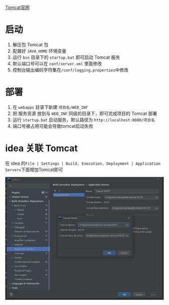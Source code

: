 [Tomcat官网](https://tomcat.apache.org "Tomcat")

# 启动

1. 解压包 Tomcat 包
2. 配置好 `JAVA_HOME` 环境变量
3. 运行 `bin` 目录下的 `startup.bat` 即可启动 Tomcat 服务
4. 默认端口号可以在 `conf/server.xml` 里面修改
5. 控制台输出编码字符集在`/conf/logging.properties`中修改



# 部署

1. 在 `webapps` 目录下新建 `项目名/WEB_INF`
2. 把 服务资源 放到与 `WEB_INF` 同级的目录下，即可完成项目的 Tomcat 部署
3. 运行 `startup.bat` 启动服务，默认路径为 `http://localhost:8080/项目名`
4. 端口号被占用可能会导致tomcat启动失败



# idea 关联 Tomcat

在 idea 的`File | Settings | Build, Execution, Deployment | Application Servers`下面增加Tomcat即可

<img src="./Images/ideatomcat.jpg" alt="picture" style="zoom:80%;" />
